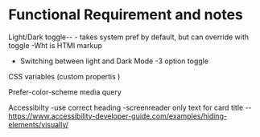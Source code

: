 # Functional Requirement and notes

Light/Dark toggle-- - takes system pref by default, but can override with toggle
-Wht is HTMl markup
- Switching between light and Dark Mode
-3 option toggle

CSS variables (custom propertis )

Prefer-color-scheme media query

Accessibilty
-use correct heading
-screenreader only text for card title -- https://www.accessibility-developer-guide.com/examples/hiding-elements/visually/